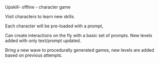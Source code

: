 Upskill- offline - character game 


Visit characters to learn new skills.

Each character will be pre-loaded with a prompt, 

Can create interactions on the fly with a basic set of prompts.
New levels added with only text/prompt updated.

Bring a new wave to procedurally generated games, new levels are added based on previous attempts. 